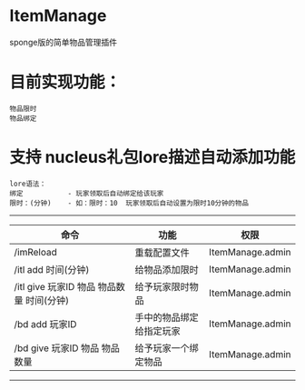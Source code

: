 ItemManage
===========================
sponge版的简单物品管理插件

# 目前实现功能：

    物品限时 
    物品绑定
# 支持 nucleus礼包lore描述自动添加功能
    lore语法：
    绑定           - 玩家领取后自动绑定给该玩家
    限时：(分钟)    - 如：限时：10  玩家领取后自动设置为限时10分钟的物品

****
| 命令                            | 功能           | 权限               |
|-------------------------------|--------------|------------------|
| /imReload                     | 重载配置文件       | ItemManage.admin |
| /itl add 时间(分钟)               | 给物品添加限时      | ItemManage.admin |
| /itl give 玩家ID 物品 物品数量 时间(分钟) | 给予玩家限时物品     | ItemManage.admin |
| /bd add 玩家ID                  | 手中的物品绑定给指定玩家 | ItemManage.admin |
| /bd give 玩家ID 物品 物品数量         | 给予玩家一个绑定物品   | ItemManage.admin |
****